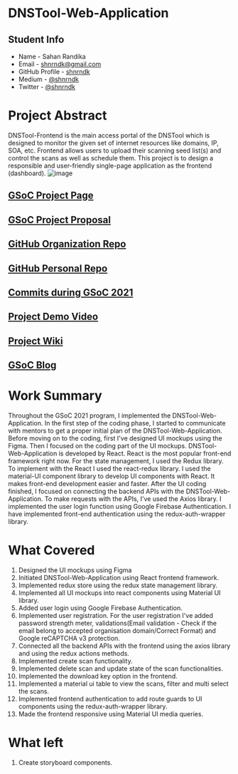 # DNSTool-Web-Application

## Student Info

- Name - Sahan Randika
- Email - [shnrndk@gmail.com](mailto:shnrndk@gmail.com)
- GitHub Profile - [shnrndk](https://github.com/shnrndk)
- Medium - [@shnrndk](https://shnrndk.medium.com/)
- Twitter - [@shnrndk](https://twitter.com/shnrndk)

# Project Abstract
DNSTool-Frontend is the main access portal of the DNSTool which is designed to monitor the given set of internet resources like domains, IP, SOA, etc. Frontend allows users to upload their scanning seed list(s) and control the scans as well as schedule them. This project is to design a responsible and user-friendly single-page application as the frontend (dashboard).
![image](https://user-images.githubusercontent.com/43110114/130364265-d8285b06-4c04-4668-aa12-48b074d614f6.png)

## [GSoC Project Page](https://summerofcode.withgoogle.com/projects/#5463237421694976)

## [GSoC Project Proposal](https://drive.google.com/file/d/1iPjKnFnNijsDMghImMNgEfoqJhAKCaV9/view?usp=sharing)

## [GitHub Organization Repo](https://github.com/scorelab/DNSTool-Web-Application)

## [GitHub Personal Repo](https://github.com/shnrndk/DNSTool-Web-Application)

## [Commits during GSoC 2021](https://github.com/scorelab/DNSTool-Web-Application/commits/main)

## [Project Demo Video](http://LinkToDemoVideo)

## [Project Wiki](https://github.com/scorelab/DNSTool-Web-Application/blob/main/README.md)

## [GSoC Blog](https://medium.com/scorelab/gsoc-2021-with-score-lab-da95b0686f29)

# Work Summary
Throughout the GSoC 2021 program, I implemented the DNSTool-Web-Application. In the first step of the coding phase, I started to communicate with mentors to get a proper initial plan of the DNSTool-Web-Application. 
Before moving on to the coding, first I've designed UI mockups using the Figma. Then I focused on the coding part of the UI mockups.
DNSTool-Web-Application is developed by React. React is the most popular front-end framework right now. For the state management, I used the Redux library. To implement with the React I used the react-redux library. I used the material-UI component library to develop UI components with React. It makes front-end development easier and faster. 
After the UI coding finished, I focused on connecting the backend APIs with the DNSTool-Web-Application. To make requests with the APIs, I've used the Axios library. I implemented the user login function using Google Firebase Authentication. I have implemented front-end authentication using the redux-auth-wrapper library. 
# What Covered
1. Designed the UI mockups using Figma
2. Initiated DNSTool-Web-Application using React frontend framework.
3. Implemented redux store using the redux state management library.
4. Implemented all UI mockups into react components using Material UI library.
5. Added user login using Google Firebase Authentication.
6. Implemented user registration. For the user registration I've added password strength meter, validations(Email validation - Check if the email belong to accepted organisation domain/Correct Format) and Google reCAPTCHA v3 protection.
7. Connected all the backend APIs with the frontend using the axios library and using the redux actions methods.
8. Implemented create scan functionality.
9. Implemented delete scan and update state of the scan functionalities.
10. Implemented the download key option in the frontend.
11. Implemented a material ui table to view the scans, filter and multi select the scans.
12. Implemented frontend authentication to add route guards to UI components using the redux-auth-wrapper library. 
13. Made the frontend responsive using Material UI media queries.

# What left
1. Create storyboard components.

